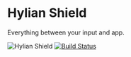 # Hylian Shield

Everything between your input and app.

![Hylian Shield](http://goo.gl/1XUYuG)
[![Build Status](https://travis-ci.org/johmanx10/hylianshield.png?branch=development)](https://travis-ci.org/johmanx10/hylianshield)
